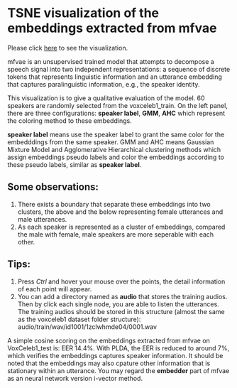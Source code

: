 # TSNE visualization of the embeddings extracted from mfvae

Please click [here](https://jerrypeng21cuhk.github.io/2dVisualEmbedding/) to see the visualization.

mfvae is an unsupervised trained model that attempts to decompose a speech signal into two independent representations: a sequence of discrete tokens that represents linguistic information and an utterance embedding that captures paralinguistic information, e.g., the speaker identity.

This visualization is to give a qualitative evaluation of the model.
60 speakers are randomly selected from the voxceleb1_train.
On the left panel, there are three configurations: **speaker label**, **GMM**, **AHC** which represent the coloring method to these embeddings.

**speaker label** means use the speaker label to grant the same color for the embedddings from the same speaker.
GMM and AHC means Gaussian Mixture Model and Agglomerative Hierarchical clustering methods which assign embeddings pseudo labels and color the embeddings according to these pseudo labels, similar as **speaker label**.


## Some observations:
1. There exists a boundary that separate these embeddings into two clusters, the above and the below representing female utterances and male utterances.
2. As each speaker is represented as a cluster of embeddings, compared the male with female, male speakers are more seperable with each other.

## Tips:
1. Press *Ctrl* and hover your mouse over the points, the detail information of each point will appear.
2. You can add a directory named as **audio** that stores the training audios. Then by click each single node, you are able to listen the utterances.
The training audios should be stored in this structure (almost the same as the voxceleb1 dataset folder structure): audio/train/wav/id1001/1zclwhmde04/0001.wav

A simple cosine scoring on the embeddings extracted from mfvae on VoxCeleb1_test is: EER 14.4%. With PLDA, the EER is reduced to around 7%, which verifies the embeddings captures speaker information.
It should be noted that the embeddings may also cpature other information that is stationary within an utterance.
You may regard the **embedder** part of mfvae as an neural network version i-vector method.
